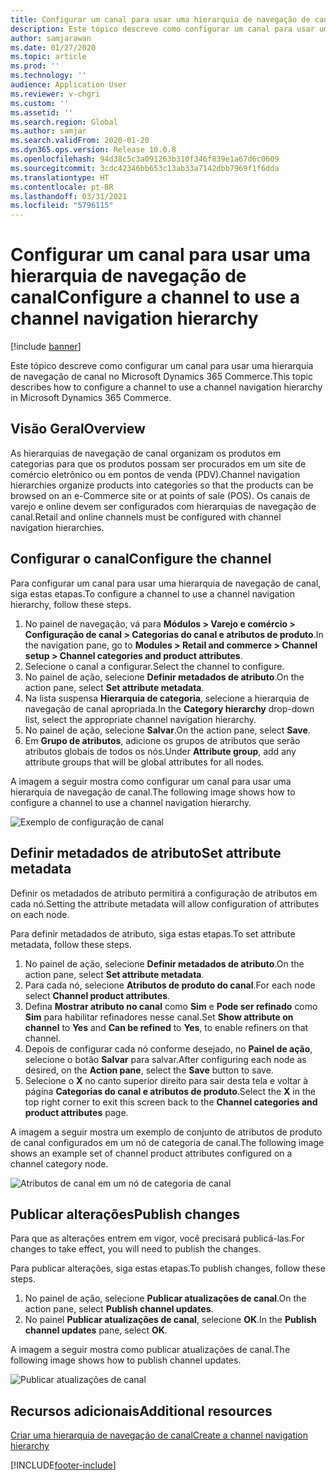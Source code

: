 ```yaml
---
title: Configurar um canal para usar uma hierarquia de navegação de canal
description: Este tópico descreve como configurar um canal para usar uma hierarquia de navegação de canal no Microsoft Dynamics 365 Commerce.
author: samjarawan
ms.date: 01/27/2020
ms.topic: article
ms.prod: ''
ms.technology: ''
audience: Application User
ms.reviewer: v-chgri
ms.custom: ''
ms.assetid: ''
ms.search.region: Global
ms.author: samjar
ms.search.validFrom: 2020-01-20
ms.dyn365.ops.version: Release 10.0.8
ms.openlocfilehash: 94d38c5c3a091263b310f346f839e1a67d6c0609
ms.sourcegitcommit: 3cdc42346bb653c13ab33a7142dbb7969f1f6dda
ms.translationtype: HT
ms.contentlocale: pt-BR
ms.lasthandoff: 03/31/2021
ms.locfileid: "5796115"
---
```

# <a name="configure-a-channel-to-use-a-channel-navigation-hierarchy"></a><span data-ttu-id="0fa10-103">Configurar um canal para usar uma hierarquia de navegação de canal</span><span class="sxs-lookup"><span data-stu-id="0fa10-103">Configure a channel to use a channel navigation hierarchy</span></span>


[!include [banner](includes/banner.md)]

<span data-ttu-id="0fa10-104">Este tópico descreve como configurar um canal para usar uma hierarquia de navegação de canal no Microsoft Dynamics 365 Commerce.</span><span class="sxs-lookup"><span data-stu-id="0fa10-104">This topic describes how to configure a channel to use a channel navigation hierarchy in Microsoft Dynamics 365 Commerce.</span></span>

## <a name="overview"></a><span data-ttu-id="0fa10-105">Visão Geral</span><span class="sxs-lookup"><span data-stu-id="0fa10-105">Overview</span></span>

<span data-ttu-id="0fa10-106">As hierarquias de navegação de canal organizam os produtos em categorias para que os produtos possam ser procurados em um site de comércio eletrônico ou em pontos de venda (PDV).</span><span class="sxs-lookup"><span data-stu-id="0fa10-106">Channel navigation hierarchies organize products into categories so that the products can be browsed on an e-Commerce site or at points of sale (POS).</span></span> <span data-ttu-id="0fa10-107">Os canais de varejo e online devem ser configurados com hierarquias de navegação de canal.</span><span class="sxs-lookup"><span data-stu-id="0fa10-107">Retail and online channels must be configured with channel navigation hierarchies.</span></span>

## <a name="configure-the-channel"></a><span data-ttu-id="0fa10-108">Configurar o canal</span><span class="sxs-lookup"><span data-stu-id="0fa10-108">Configure the channel</span></span>

<span data-ttu-id="0fa10-109">Para configurar um canal para usar uma hierarquia de navegação de canal, siga estas etapas.</span><span class="sxs-lookup"><span data-stu-id="0fa10-109">To configure a channel to use a channel navigation hierarchy, follow these steps.</span></span>

1. <span data-ttu-id="0fa10-110">No painel de navegação, vá para **Módulos \> Varejo e comércio \> Configuração de canal \> Categorias do canal e atributos de produto**.</span><span class="sxs-lookup"><span data-stu-id="0fa10-110">In the navigation pane, go to **Modules \> Retail and commerce \> Channel setup \> Channel categories and product attributes**.</span></span>
1. <span data-ttu-id="0fa10-111">Selecione o canal a configurar.</span><span class="sxs-lookup"><span data-stu-id="0fa10-111">Select the channel to configure.</span></span>
1. <span data-ttu-id="0fa10-112">No painel de ação, selecione **Definir metadados de atributo**.</span><span class="sxs-lookup"><span data-stu-id="0fa10-112">On the action pane, select **Set attribute metadata**.</span></span>
1. <span data-ttu-id="0fa10-113">Na lista suspensa **Hierarquia de categoria**, selecione a hierarquia de navegação de canal apropriada.</span><span class="sxs-lookup"><span data-stu-id="0fa10-113">In the **Category hierarchy** drop-down list, select the appropriate channel navigation hierarchy.</span></span>
1. <span data-ttu-id="0fa10-114">No painel de ação, selecione **Salvar**.</span><span class="sxs-lookup"><span data-stu-id="0fa10-114">On the action pane, select **Save**.</span></span>
1. <span data-ttu-id="0fa10-115">Em **Grupo de atributos**, adicione os grupos de atributos que serão atributos globais de todos os nós.</span><span class="sxs-lookup"><span data-stu-id="0fa10-115">Under **Attribute group**, add any attribute groups that will be global attributes for all nodes.</span></span>

<span data-ttu-id="0fa10-116">A imagem a seguir mostra como configurar um canal para usar uma hierarquia de navegação de canal.</span><span class="sxs-lookup"><span data-stu-id="0fa10-116">The following image shows how to configure a channel to use a channel navigation hierarchy.</span></span>

![Exemplo de configuração de canal](media/configure-channel-hierarchy-1.png)

## <a name="set-attribute-metadata"></a><span data-ttu-id="0fa10-118">Definir metadados de atributo</span><span class="sxs-lookup"><span data-stu-id="0fa10-118">Set attribute metadata</span></span>

<span data-ttu-id="0fa10-119">Definir os metadados de atributo permitirá a configuração de atributos em cada nó.</span><span class="sxs-lookup"><span data-stu-id="0fa10-119">Setting the attribute metadata will allow configuration of attributes on each node.</span></span>

<span data-ttu-id="0fa10-120">Para definir metadados de atributo, siga estas etapas.</span><span class="sxs-lookup"><span data-stu-id="0fa10-120">To set attribute metadata, follow these steps.</span></span>

1. <span data-ttu-id="0fa10-121">No painel de ação, selecione **Definir metadados de atributo**.</span><span class="sxs-lookup"><span data-stu-id="0fa10-121">On the action pane, select **Set attribute metadata**.</span></span>
1. <span data-ttu-id="0fa10-122">Para cada nó, selecione **Atributos de produto do canal**.</span><span class="sxs-lookup"><span data-stu-id="0fa10-122">For each node select **Channel product attributes**.</span></span>
1. <span data-ttu-id="0fa10-123">Defina **Mostrar atributo no canal** como **Sim** e **Pode ser refinado** como **Sim** para habilitar refinadores nesse canal.</span><span class="sxs-lookup"><span data-stu-id="0fa10-123">Set **Show attribute on channel** to **Yes** and **Can be refined** to **Yes**, to enable refiners on that channel.</span></span>
1. <span data-ttu-id="0fa10-124">Depois de configurar cada nó conforme desejado, no **Painel de ação**, selecione o botão **Salvar** para salvar.</span><span class="sxs-lookup"><span data-stu-id="0fa10-124">After configuring each node as desired, on the **Action pane**, select the **Save** button to save.</span></span>
1. <span data-ttu-id="0fa10-125">Selecione o **X** no canto superior direito para sair desta tela e voltar à página **Categorias do canal e atributos de produto**.</span><span class="sxs-lookup"><span data-stu-id="0fa10-125">Select the **X** in the top right corner to exit this screen back to the **Channel categories and product attributes** page.</span></span>

<span data-ttu-id="0fa10-126">A imagem a seguir mostra um exemplo de conjunto de atributos de produto de canal configurados em um nó de categoria de canal.</span><span class="sxs-lookup"><span data-stu-id="0fa10-126">The following image shows an example set of channel product attributes configured on a channel category node.</span></span>

![Atributos de canal em um nó de categoria de canal](media/configure-channel-hierarchy-2.png)

## <a name="publish-changes"></a><span data-ttu-id="0fa10-128">Publicar alterações</span><span class="sxs-lookup"><span data-stu-id="0fa10-128">Publish changes</span></span>

<span data-ttu-id="0fa10-129">Para que as alterações entrem em vigor, você precisará publicá-las.</span><span class="sxs-lookup"><span data-stu-id="0fa10-129">For changes to take effect, you will need to publish the changes.</span></span>

<span data-ttu-id="0fa10-130">Para publicar alterações, siga estas etapas.</span><span class="sxs-lookup"><span data-stu-id="0fa10-130">To publish changes, follow these steps.</span></span>

1. <span data-ttu-id="0fa10-131">No painel de ação, selecione **Publicar atualizações de canal**.</span><span class="sxs-lookup"><span data-stu-id="0fa10-131">On the action pane, select **Publish channel updates**.</span></span>
1. <span data-ttu-id="0fa10-132">No painel **Publicar atualizações de canal**, selecione **OK**.</span><span class="sxs-lookup"><span data-stu-id="0fa10-132">In the **Publish channel updates** pane, select **OK**.</span></span>

<span data-ttu-id="0fa10-133">A imagem a seguir mostra como publicar atualizações de canal.</span><span class="sxs-lookup"><span data-stu-id="0fa10-133">The following image shows how to publish channel updates.</span></span>

![Publicar atualizações de canal](media/configure-channel-hierarchy-3.png)

## <a name="additional-resources"></a><span data-ttu-id="0fa10-135">Recursos adicionais</span><span class="sxs-lookup"><span data-stu-id="0fa10-135">Additional resources</span></span>

[<span data-ttu-id="0fa10-136">Criar uma hierarquia de navegação de canal</span><span class="sxs-lookup"><span data-stu-id="0fa10-136">Create a channel navigation hierarchy</span></span>](create-channel-hierarchy.md)




[!INCLUDE[footer-include](../includes/footer-banner.md)]